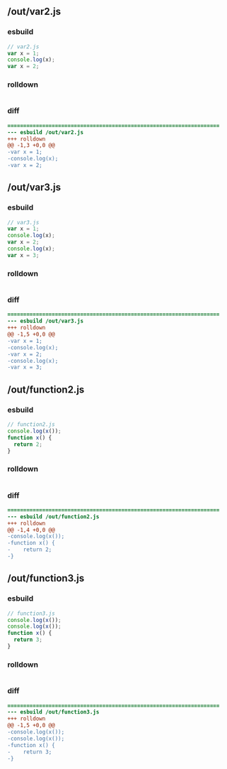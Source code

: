 ## /out/var2.js
### esbuild
```js
// var2.js
var x = 1;
console.log(x);
var x = 2;
```
### rolldown
```js

```
### diff
```diff
===================================================================
--- esbuild	/out/var2.js
+++ rolldown	
@@ -1,3 +0,0 @@
-var x = 1;
-console.log(x);
-var x = 2;

```
## /out/var3.js
### esbuild
```js
// var3.js
var x = 1;
console.log(x);
var x = 2;
console.log(x);
var x = 3;
```
### rolldown
```js

```
### diff
```diff
===================================================================
--- esbuild	/out/var3.js
+++ rolldown	
@@ -1,5 +0,0 @@
-var x = 1;
-console.log(x);
-var x = 2;
-console.log(x);
-var x = 3;

```
## /out/function2.js
### esbuild
```js
// function2.js
console.log(x());
function x() {
  return 2;
}
```
### rolldown
```js

```
### diff
```diff
===================================================================
--- esbuild	/out/function2.js
+++ rolldown	
@@ -1,4 +0,0 @@
-console.log(x());
-function x() {
-    return 2;
-}

```
## /out/function3.js
### esbuild
```js
// function3.js
console.log(x());
console.log(x());
function x() {
  return 3;
}
```
### rolldown
```js

```
### diff
```diff
===================================================================
--- esbuild	/out/function3.js
+++ rolldown	
@@ -1,5 +0,0 @@
-console.log(x());
-console.log(x());
-function x() {
-    return 3;
-}

```
